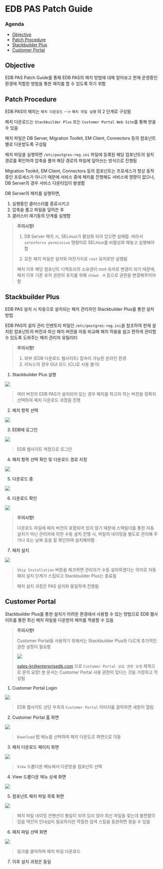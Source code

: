 # EDB PAS Patch Guide

### Agenda

* [Objective](#objective)
* [Patch Procedure](#patch-procedure)
* [Stackbuilder Plus](#stackbuilder-plus)
* [Customer Portal](#customer-portal)

## Objective

EDB PAS Patch Guide를 통해 EDB PAS의 패치 방법에 대해 알아보고 현재 운영중인 환경에 적합한 방법을 통한 패치를 할 수 있도록 하기 위함

## Patch Procedure

EDB PAS의 패치는 `패치 다운로드` --> `패치 파일 실행` 의 2 단계로 구성됨

패치 다운로드는 `Stackbuilder Plus` 또는 `Customer Portal Web Site`를 통해 받을 수 있음

패치 파일은 DB Server, Migration Toolkit, EM Client, Connectors 등의 컴포넌트 별로 다운받도록 구성됨

패치 파일을 실행하면 `/etc/postgres-reg.ini` 파일에 등록된 해당 컴포넌트의 설치 경로를 확인하여 압축을 풀어 해당 경로의 파일에 덮어쓰는 방식으로 진행됨

Migration Toolkit, EM Client, Connectors 등의 컴포넌트는 프로세스가 항상 동작중인 프로세스가 아니기 때문에 서비스 중에 패치를 진행해도 서비스에 영향이 없으나, DB Server의 경우 서비스 다운타임이 발생함

DB Server의 패치를 실행하면,

1. 실행중인 클러스터를 종료시키고
2. 압축을 풀고 파일을 덮어쓴 후
3. 클러스터 재기동의 단계를 실행함

> **주의사항!**
>
> 1. DB Server 패치 시, SELinux가 활성화 되어 있으면 실패함.
>   따라서 `setenforce permissive` 명령어로 SELinux를 비활성화 해놓고 실행해야함
>
> 2. 모든 패치 파일은 설치와 마찬가지로 `root` 유저로만 실행됨
>
>   패치 이후 해당 컴포넌트 디렉토리의 소유권이 root 유저로 변경이 되기 때문에, 패치 이후 기존 유저 권한의 유지를 위해 `chown -R` 등으로 권한을 변경해주어야 함

## Stackbuilder Plus

EDB PAS 설치 시 자동으로 설치되는 패치 관리자인 Stackbuilder Plus를 통한 설치 방법

EDB PAS의 설치 관리 인벤토리 파일인 `/etc/postgres-reg.ini`을 참조하여 현재 설치된 컴포넌트의 버전과 최신 패치 버전을 자동 비교해 패치 적용을 쉽고 편하게 관리할 수 있도록 도와주는 패치 관리자 유틸리티

> **주의사항!**
>
> 1. 외부 (EDB 다운로드 웹사이트) 접속이 가능한 온라인 환경
> 2. 리눅스의 경우 GUI 모드 (CLI로 사용 불가)

1. Stackbuilder Plus 실행

  ![](./images/p11.png)

  > 여러 버전의 EDB PAS가 설치되어 있는 경우 패치를 하고자 하는 버전을 정확히 선택하여 패치 다운로드 과정을 진행

2. 패치 항목 선택

  ![](./images/p12.png)

3. EDB에 로그인

  ![](./images/p13.png)

  > EDB 웹사이트 계정으로 로그인

4. 패치 항목 선택 확인 및 다운로드 경로 지정

  ![](./images/p14.png)

5. 다운로드 중

  ![](./images/p15.png)

6. 다운로드 확인

  ![](./images/p16.png)

  > **주의사항!**
  >
  > 다운로드 파일에 패치 버전이 포함되어 있지 않기 때문에 스택빌더를 통한 자동 설치가 아닌 관리자에 의한 수동 설치 진행 시, 파일의 네이밍을 별도로 관리해 주거나 또는 날짜 등을 잘 확인하여 설치해야함

7. 패치 설치

  ![](./images/p17.png)
  
  > `Skip Installation` 버튼을 체크하면 관리자가 수동 설치하겠다는 의미로 자동 패치 설치 단계가 스킵되고 Stackbuilder Plus는 종료됨
  >
  > 패치 설치 과정은 PAS 설치와 동일하게 진행됨


## Customer Portal

Stackbuilder Plus를 통한 설치가 어려운 환경에서 사용할 수 있는 방법으로 EDB 웹사이트를 통한 최신 패치 파일을 다운받아 패치를 적용할 수 있음

> **주의사항!**
>
> Customer Portal을 사용하기 위해서는 Stackbuilder Plus와 다르게 추가적인 권한 설정이 필요함
>
> ![](./images/p8.png)
>
> sales-kr@enterprisedb.com 으로 `Customer Portal 상요 권한 요청` 제목으로 문의 요망!
> 본 문서는 Customer Portal 사용 권한이 있다는 것을 가정하고 작성됨

1. Customer Portal Login

  ![](./images/p1.png)
  
  > EDB 웹사이트 상단 우측의 `Customer Portal` 이미지를 클릭하면 새창이 열림

2. Customer Portal 홈 화면

  ![](./images/p2.png)

  > `Download` 탭 메뉴를 선택하여 패치 다운도르 화면으로 이동

3. 패치 다운로드 페이지 화면

  ![](./images/p3.png)

  > `View` 드롭다운 메뉴에서 다운받을 컴포넌트 선택

4. View 드롭다운 메뉴 상세 화면

  ![](./images/p4.png)

5. 컴포넌트 패치 파일 목록 화면

  ![](./images/p5.png)

  > 패치 파일 네이밍 컨벤션이 통일이 되어 있지 않아 최신 파일을 찾는데 불편함이 있음
  > 약간의 인내심이 필요하지만 적절한 검색 스킬을 동원하면 찾을 수 있음

6. 패치 파일 선택 화면

  ![](./images/p7.png)

  > 링크를 클릭하여 패치 파일 다운로드

7. 이후 설치 과정은 동일
